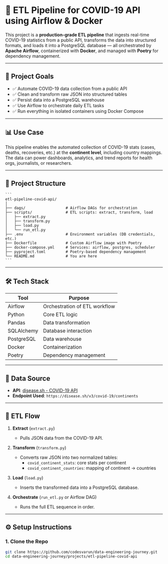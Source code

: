 # 🦠 ETL Pipeline for COVID-19 API using Airflow & Docker

This project is a **production-grade ETL pipeline** that ingests real-time COVID-19 statistics from a public API, transforms the data into structured formats, and loads it into a PostgreSQL database — all orchestrated by **Apache Airflow**, containerized with **Docker**, and managed with **Poetry** for dependency management.

---

## 🚀 Project Goals

- ✅ Automate COVID-19 data collection from a public API
- ✅ Clean and transform raw JSON into structured tables
- ✅ Persist data into a PostgreSQL warehouse
- ✅ Use Airflow to orchestrate daily ETL tasks
- ✅ Run everything in isolated containers using Docker Compose

---

## 📊 Use Case

This pipeline enables the automated collection of COVID-19 stats (cases, deaths, recoveries, etc.) at the **continent level**, including country mappings. The data can power dashboards, analytics, and trend reports for health orgs, journalists, or researchers.

---

## 📁 Project Structure
    ```
    etl-pipeline-covid-api/
    │
    ├── dags/                  # Airflow DAGs for orchestration
    ├── scripts/               # ETL scripts: extract, transform, load
    │   ├── extract.py
    │   ├── transform.py
    │   ├── load.py
    │   └── run_etl.py
    ├── .env                   # Environment variables (DB credentials, etc.)
    ├── Dockerfile             # Custom Airflow image with Poetry
    ├── docker-compose.yml     # Services: airflow, postgres, scheduler
    ├── pyproject.toml         # Poetry-based dependency management
    └── README.md              # You are here
    ```
---

## 🛠️ Tech Stack

| Tool        | Purpose                          |
|-------------|----------------------------------|
| Airflow     | Orchestration of ETL workflow    |
| Python      | Core ETL logic                   |
| Pandas      | Data transformation              |
| SQLAlchemy  | Database interaction             |
| PostgreSQL  | Data warehouse                   |
| Docker      | Containerization                 |
| Poetry      | Dependency management            |

---

## 🔗 Data Source

- **API**: [disease.sh - COVID-19 API](https://disease.sh/docs/#/)
- **Endpoint Used**: `https://disease.sh/v3/covid-19/continents`

---

## 🧬 ETL Flow

1. **Extract** (`extract.py`)
   - Pulls JSON data from the COVID-19 API.

2. **Transform** (`transform.py`)
   - Converts raw JSON into two normalized tables:
     - `covid_continent_stats`: core stats per continent
     - `covid_continent_countries`: mapping of continent → countries

3. **Load** (`load.py`)
   - Inserts the transformed data into a PostgreSQL database.

4. **Orchestrate** (`run_etl.py` or Airflow DAG)
   - Runs the full ETL sequence in order.

---

## ⚙️ Setup Instructions

### 1. Clone the Repo

```bash
git clone https://github.com/codesvarun/data-engineering-journey.git
cd data-engineering-journey/projects/etl-pipeline-covid-api